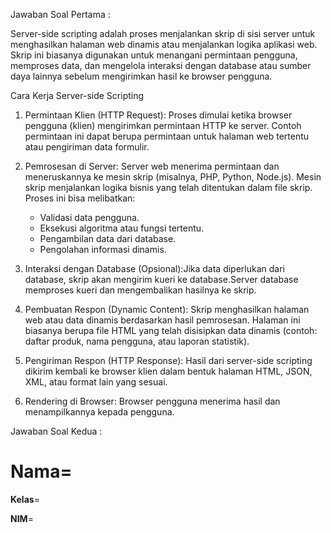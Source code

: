 Jawaban Soal Pertama :

Server-side scripting adalah proses menjalankan skrip di sisi server untuk menghasilkan halaman web dinamis atau menjalankan logika aplikasi web. Skrip ini biasanya digunakan untuk menangani permintaan pengguna, memproses data, dan mengelola interaksi dengan database atau sumber daya lainnya sebelum mengirimkan hasil ke browser pengguna.

Cara Kerja Server-side Scripting
1. Permintaan Klien (HTTP Request): Proses dimulai ketika browser pengguna (klien) mengirimkan permintaan HTTP ke server. Contoh permintaan ini dapat berupa permintaan untuk halaman web tertentu atau pengiriman data formulir.
   
2. Pemrosesan di Server: Server web menerima permintaan dan meneruskannya ke mesin skrip (misalnya, PHP, Python, Node.js). Mesin skrip menjalankan logika bisnis yang telah ditentukan dalam file skrip. Proses ini bisa melibatkan:
   - Validasi data pengguna.
   - Eksekusi algoritma atau fungsi tertentu.
   - Pengambilan data dari database.
   - Pengolahan informasi dinamis.
     
3. Interaksi dengan Database (Opsional):Jika data diperlukan dari database, skrip akan mengirim kueri ke database.Server database memproses kueri dan mengembalikan hasilnya ke skrip.
   
4. Pembuatan Respon (Dynamic Content): Skrip menghasilkan halaman web atau data dinamis berdasarkan hasil pemrosesan. Halaman ini biasanya berupa file HTML yang telah disisipkan data dinamis (contoh: daftar produk, nama pengguna, atau laporan statistik).
   
5. Pengiriman Respon (HTTP Response): Hasil dari server-side scripting dikirim kembali ke browser klien dalam bentuk halaman HTML, JSON, XML, atau format lain yang sesuai.
   
6. Rendering di Browser: Browser pengguna menerima hasil dan menampilkannya kepada pengguna.

Jawaban Soal Kedua :
<?php

$NIM = "312310328";
$Nama = "Navrida Rully Anastasya";
$Kelas = "TI.23.CA.1";

?>

<h1>
 <strong>Nama</strong>=<?php echo $Nama?>
</h1>
<p>
 <strong>Kelas</strong>=<?php echo $Kelas?>
</p>
<p>
 <strong>NIM</strong>=<?php echo $NIM?>
</p>
